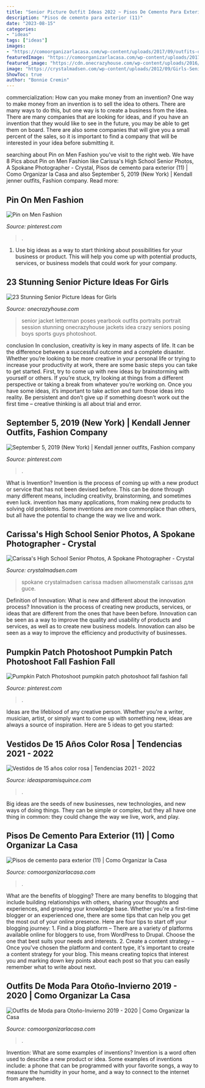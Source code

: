 ```yaml
---
title: "Senior Picture Outfit Ideas 2022 ~ Pisos De Cemento Para Exterior (11)"
description: "Pisos de cemento para exterior (11)"
date: "2023-08-15"
categories:
- "ideas"
tags: ["ideas"]
images:
- "https://comoorganizarlacasa.com/wp-content/uploads/2017/09/outfits-de-moda-para-otono-invierno-2017-2018-39-389x1024.jpg"
featuredImage: "https://comoorganizarlacasa.com/wp-content/uploads/2017/01/Pisos-de-cemento-para-exterior-11.jpg"
featured_image: "https://cdn.onecrazyhouse.com/wp-content/uploads/2016/08/letterman-jacket-poses.jpg"
image: "https://crystalmadsen.com/wp-content/uploads/2012/09/Girls-Senior-Photo-Ideas-Spokane_0071-682x1024.jpg"
ShowToc: true
author: "Bonnie Cremin"
---
```



commercialization: How can you make money from an invention?
One way to make money from an invention is to sell the idea to others. There are many ways to do this, but one way is to create a business from the idea. There are many companies that are looking for ideas, and if you have an invention that they would like to see in the future, you may be able to get them on board. There are also some companies that will give you a small percent of the sales, so it is important to find a company that will be interested in your idea before submitting it.

	

		
searching about Pin on Men Fashion you've visit to the right web. We have 8 Pics about Pin on Men Fashion like Carissa&#039;s High School Senior Photos, A Spokane Photographer - Crystal, Pisos de cemento para exterior (11) | Como Organizar la Casa and also September 5, 2019 (New York) | Kendall jenner outfits, Fashion company. Read more:
		
    
## Pin On Men Fashion

<img loading=lazy src="https://i.pinimg.com/736x/f0/f0/40/f0f040b6728f0fca4291aa57f3e12bb8.jpg" onerror="this.onerror=null;this.src='https://tse4.mm.bing.net/th?id=OIP.KcggYz2MsOm2Y5KTailwhgHaO0&amp;pid=15.1';" alt="Pin on Men Fashion">

_Source: pinterest.com_

>. 

	

1. Use big ideas as a way to start thinking about possibilities for your business or product. This will help you come up with potential products, services, or business models that could work for your company. 

    
## 23 Stunning Senior Picture Ideas For Girls

<img loading=lazy src="https://cdn.onecrazyhouse.com/wp-content/uploads/2016/08/letterman-jacket-poses.jpg" onerror="this.onerror=null;this.src='https://tse1.mm.bing.net/th?id=OIP.dkJEK3Np4yY2MIrBUeb2JwHaLF&amp;pid=15.1';" alt="23 Stunning Senior Picture Ideas for Girls">

_Source: onecrazyhouse.com_

>senior jacket letterman poses yearbook outfits portraits portrait session stunning onecrazyhouse jackets idea crazy seniors posing boys sports guys photoshoot. 

	

conclusion
In conclusion, creativity is key in many aspects of life. It can be the difference between a successful outcome and a complete disaster. Whether you’re looking to be more creative in your personal life or trying to increase your productivity at work, there are some basic steps you can take to get started.
First, try to come up with new ideas by brainstorming with yourself or others. If you’re stuck, try looking at things from a different perspective or taking a break from whatever you’re working on. Once you have some ideas, it’s important to take action and turn those ideas into reality. Be persistent and don’t give up if something doesn’t work out the first time – creative thinking is all about trial and error.

    
## September 5, 2019 (New York) | Kendall Jenner Outfits, Fashion Company

<img loading=lazy src="https://i.pinimg.com/736x/47/1f/ad/471fad51b4cce6e281e86f309d0ce8fe.jpg" onerror="this.onerror=null;this.src='https://tse1.mm.bing.net/th?id=OIP.B5xJtW_-Q4k2UeOjwGTUHgHaLJ&amp;pid=15.1';" alt="September 5, 2019 (New York) | Kendall jenner outfits, Fashion company">

_Source: pinterest.com_

>. 

	

What is Invention?
Invention is the process of coming up with a new product or service that has not been devised before. This can be done through many different means, including creativity, brainstorming, and sometimes even luck. invention has many applications, from making new products to solving old problems. Some inventions are more commonplace than others, but all have the potential to change the way we live and work.

    
## Carissa&#039;s High School Senior Photos, A Spokane Photographer - Crystal

<img loading=lazy src="https://crystalmadsen.com/wp-content/uploads/2012/09/Girls-Senior-Photo-Ideas-Spokane_0071-682x1024.jpg" onerror="this.onerror=null;this.src='https://tse1.mm.bing.net/th?id=OIP.O9Tk3LwZ27xQ5GO4X5B_dAHaLH&amp;pid=15.1';" alt="Carissa&#039;s High School Senior Photos, A Spokane Photographer - Crystal">

_Source: crystalmadsen.com_

>spokane crystalmadsen carissa madsen allwomenstalk carissas для guce. 

	

Definition of Innovation: What is new and different about the innovation process?
Innovation is the process of creating new products, services, or ideas that are different from the ones that have been before. Innovation can be seen as a way to improve the quality and usability of products and services, as well as to create new business models. Innovation can also be seen as a way to improve the efficiency and productivity of businesses.

    
## Pumpkin Patch Photoshoot Pumpkin Patch Photoshoot Fall Fashion Fall

<img loading=lazy src="https://i.pinimg.com/736x/1e/0a/66/1e0a6679c8db64e10a0cfa39268586bb.jpg" onerror="this.onerror=null;this.src='https://tse2.mm.bing.net/th?id=OIP.IFt2SxbIknd-rYOUn20MCwHaLF&amp;pid=15.1';" alt="Pumpkin Patch Photoshoot pumpkin patch photoshoot fall fashion fall">

_Source: pinterest.com_

>. 

	

Ideas are the lifeblood of any creative person. Whether you're a writer, musician, artist, or simply want to come up with something new, ideas are always a source of inspiration. Here are 5 ideas to get you started: 

    
## Vestidos De 15 Años Color Rosa | Tendencias 2021 - 2022

<img loading=lazy src="https://ideasparamisquince.com/wp-content/uploads/2018/03/vestidos-de-15-anos-color-rosa-tendencias-2019-2020-1.jpg" onerror="this.onerror=null;this.src='https://tse2.mm.bing.net/th?id=OIP.E2NONTcsC4gyr21Q8HjwfgHaKA&amp;pid=15.1';" alt="Vestidos de 15 años color rosa | Tendencias 2021 - 2022">

_Source: ideasparamisquince.com_

>. 

	

Big ideas are the seeds of new businesses, new technologies, and new ways of doing things. They can be simple or complex, but they all have one thing in common: they could change the way we live, work, and play.

    
## Pisos De Cemento Para Exterior (11) | Como Organizar La Casa

<img loading=lazy src="https://comoorganizarlacasa.com/wp-content/uploads/2017/01/Pisos-de-cemento-para-exterior-11.jpg" onerror="this.onerror=null;this.src='https://tse3.mm.bing.net/th?id=OIP.ms4z5NGQIyD2yZwxsLSF3wHaJ4&amp;pid=15.1';" alt="Pisos de cemento para exterior (11) | Como Organizar la Casa">

_Source: comoorganizarlacasa.com_

>. 

	

What are the benefits of blogging?
There are many benefits to blogging that include building relationships with others, sharing your thoughts and experiences, and growing your knowledge base. Whether you're a first-time blogger or an experienced one, there are some tips that can help you get the most out of your online presence. Here are four tips to start off your blogging journey: 1. Find a blog platform – There are a variety of platforms available online for bloggers to use, from WordPress to Drupal. Choose the one that best suits your needs and interests. 2. Create a content strategy – Once you've chosen the platform and content type, it's important to create a content strategy for your blog. This means creating topics that interest you and marking down key points about each post so that you can easily remember what to write about next. 
    
## Outfits De Moda Para Otoño-Invierno 2019 - 2020 | Como Organizar La Casa

<img loading=lazy src="https://comoorganizarlacasa.com/wp-content/uploads/2017/09/outfits-de-moda-para-otono-invierno-2017-2018-39-389x1024.jpg" onerror="this.onerror=null;this.src='https://tse4.mm.bing.net/th?id=OIP.4kJ95P-dDg7sH8T9sIKqOwAAAA&amp;pid=15.1';" alt="Outfits de Moda para Otoño-Invierno 2019 - 2020 | Como Organizar la Casa">

_Source: comoorganizarlacasa.com_

>. 

	

Invention: What are some examples of inventions?
Invention is a word often used to describe a new product or idea. Some examples of inventions include: a phone that can be programmed with your favorite songs, a way to measure the humidity in your home, and a way to connect to the internet from anywhere.


